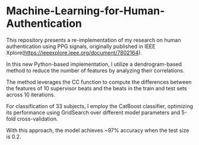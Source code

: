 # Machine-Learning-for-Human-Authentication
This repository presents a re-implementation of my research on human authentication using PPG signals, originally published in IEEE Xplore(https://ieeexplore.ieee.org/document/7802164).

In this new Python-based implementation, I utilize a dendrogram-based method to reduce the number of features by analyzing their correlations.

The method leverages the CC function to compute the differences between the features of 10 supervisor beats and the beats in the train and test sets across 10 iterations.

For classification of 33 subjects, I employ the CatBoost classifier, optimizing its performance using GridSearch over different model parameters and 5-fold cross-validation.

With this approach, the model achieves ~97% accuracy when the test size is 0.2.